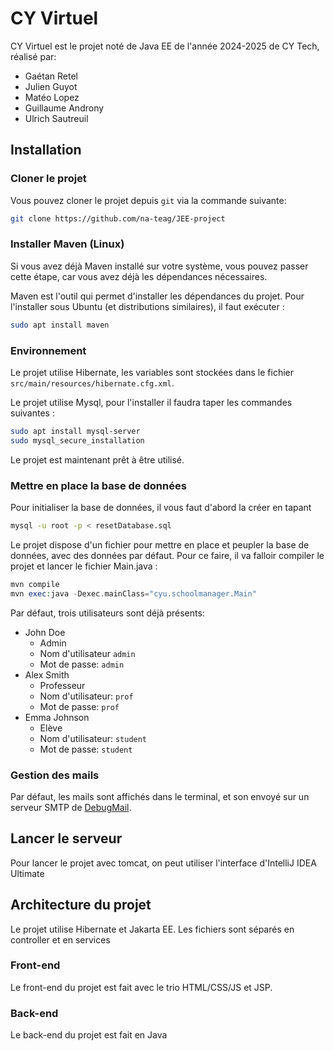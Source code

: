 # CY Virtuel
CY Virtuel est le projet noté de Java EE de l'année 2024-2025 de CY Tech, réalisé par:
- Gaétan Retel
- Julien Guyot
- Matéo Lopez
- Guillaume Androny
- Ulrich Sautreuil

## Installation

### Cloner le projet

Vous pouvez cloner le projet depuis `git` via la commande suivante:

```sh
git clone https://github.com/na-teag/JEE-project
```

### Installer Maven (Linux)

Si vous avez déjà Maven installé sur votre système, vous pouvez passer cette étape, car vous avez déjà les dépendances
nécessaires.

Maven est l'outil qui permet d'installer les dépendances du projet.
Pour l'installer sous Ubuntu (et distributions similaires), il faut exécuter :

```sh
sudo apt install maven
```

### Environnement

Le projet utilise Hibernate, les variables sont stockées dans le fichier `src/main/resources/hibernate.cfg.xml`.

Le projet utilise Mysql, pour l'installer il faudra taper les commandes suivantes :

```sh
sudo apt install mysql-server
sudo mysql_secure_installation
```

Le projet est maintenant prêt à être utilisé.

### Mettre en place la base de données
Pour initialiser la base de données, il vous faut d'abord la créer en tapant

```sh
mysql -u root -p < resetDatabase.sql
```

Le projet dispose d'un fichier pour mettre en place et peupler la base de données, avec des données par défaut.
Pour ce faire, il va falloir compiler le projet et lancer le fichier Main.java :

```php
mvn compile
mvn exec:java -Dexec.mainClass="cyu.schoolmanager.Main"
```

Par défaut, trois utilisateurs sont déjà présents:
- John Doe
	- Admin
    - Nom d'utilisateur `admin`
	- Mot de passe: `admin`
- Alex Smith
	- Professeur
	- Nom d'utilisateur: `prof`
	- Mot de passe: `prof`
- Emma Johnson
	- Elève
	- Nom d'utilisateur: `student`
	- Mot de passe: `student`

### Gestion des mails

Par défaut, les mails sont affichés dans le terminal, et son envoyé sur un serveur SMTP de [DebugMail](https://debugmail.io).

## Lancer le serveur

Pour lancer le projet avec tomcat, on peut utiliser l'interface d'IntelliJ IDEA Ultimate

## Architecture du projet

Le projet utilise Hibernate et Jakarta EE. Les fichiers sont séparés en controller et en services

### Front-end

Le front-end du projet est fait avec le trio HTML/CSS/JS et JSP.

### Back-end

Le back-end du projet est fait en Java